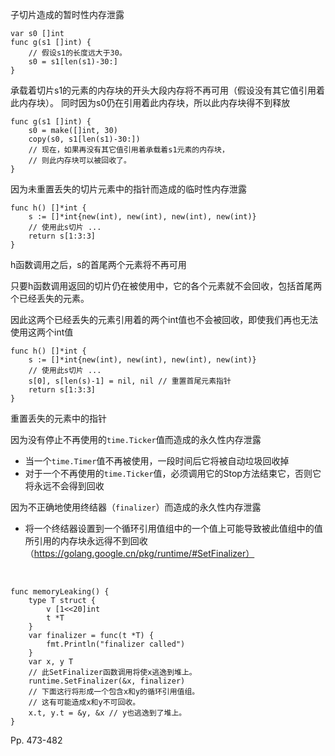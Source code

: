 子切片造成的暂时性内存泄露

```
var s0 []int
func g(s1 []int) {
	// 假设s1的长度远大于30。
	s0 = s1[len(s1)-30:]
}
```

承载着切片s1的元素的内存块的开头大段内存将不再可用（假设没有其它值引用着此内存块）。 同时因为s0仍在引用着此内存块，所以此内存块得不到释放

```
func g(s1 []int) {
	s0 = make([]int, 30)
	copy(s0, s1[len(s1)-30:])
	// 现在，如果再没有其它值引用着承载着s1元素的内存块，
	// 则此内存块可以被回收了。
}
```



因为未重置丢失的切片元素中的指针而造成的临时性内存泄露

```
func h() []*int {
	s := []*int{new(int), new(int), new(int), new(int)}
	// 使用此s切片 ...
	return s[1:3:3]
}
```

h函数调用之后，s的首尾两个元素将不再可用

只要h函数调用返回的切片仍在被使用中，它的各个元素就不会回收，包括首尾两个已经丢失的元素。 

因此这两个已经丢失的元素引用着的两个int值也不会被回收，即使我们再也无法使用这两个int值

```
func h() []*int {
	s := []*int{new(int), new(int), new(int), new(int)}
	// 使用此s切片 ...
	s[0], s[len(s)-1] = nil, nil // 重置首尾元素指针
	return s[1:3:3]
}
```

重置丢失的元素中的指针



因为没有停止不再使用的`time.Ticker`值而造成的永久性内存泄露

-   当一个`time.Timer`值不再被使用，一段时间后它将被自动垃圾回收掉
-   对于一个不再使用的`time.Ticker`值，必须调用它的Stop方法结束它，否则它将永远不会得到回收



因为不正确地使用终结器（`finalizer`）而造成的永久性内存泄露

-   将一个终结器设置到一个循环引用值组中的一个值上可能导致被此值组中的值所引用的内存块永远得不到回收
    （https://golang.google.cn/pkg/runtime/#SetFinalizer）

​	

```
func memoryLeaking() {
	type T struct {
		v [1<<20]int
		t *T
	}
	var finalizer = func(t *T) {
		fmt.Println("finalizer called")
	}
	var x, y T
	// 此SetFinalizer函数调用将使x逃逸到堆上。
	runtime.SetFinalizer(&x, finalizer)
	// 下面这行将形成一个包含x和y的循环引用值组。
	// 这有可能造成x和y不可回收。
	x.t, y.t = &y, &x // y也逃逸到了堆上。
}
```



Pp. 473-482